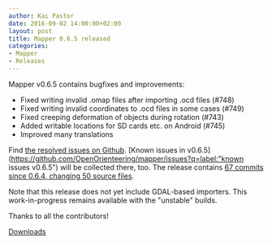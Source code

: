 ```yaml
---
author: Kai Pastor
date: 2016-09-02 14:00:00+02:00
layout: post
title: Mapper 0.6.5 released
categories:
- Mapper
- Releases
---
```


Mapper v0.6.5 contains bugfixes and improvements:

 - Fixed writing invalid .omap files after importing .ocd files (#748)
 - Fixed writing invalid coordinates to .ocd files in some cases (#749)
 - Fixed creeping deformation of objects during rotation (#743)
 - Added writable locations for SD cards etc. on Android (#745)
 - Improved many translations

Find [the resolved issues on Github](https://github.com/OpenOrienteering/mapper/issues?q=milestone:v0.6.5+is:closed).
[Known issues in v0.6.5](https://github.com/OpenOrienteering/mapper/issues?q=label:"known issues v0.6.5") will be collected there, too. 
The release contains [67 commits since 0.6.4, changing 50 source files](https://github.com/OpenOrienteering/mapper/compare/v0.6.4...v0.6.5).

Note that this release does not yet include GDAL-based importers. This work-in-progress remains available with the "unstable" builds.

Thanks to all the contributors!

<a class="btn btn-primary" href="https://github.com/OpenOrienteering/mapper/releases/tag/v0.6.5">Downloads</a>
